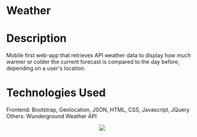 # Weather

# Description

Mobile first web-app that retrieves API weather data to display how much warmer or colder the current forecast is compared to the day before, depending on a user's location.

# Technologies Used

Frontend: Bootstrap, Geolocation, JSON, HTML, CSS, Javascript, JQuery <br>
Others: Wunderground Weather API

<p align="center">
  <img src="https://cloud.githubusercontent.com/assets/10625343/19733277/662a62a4-9b58-11e6-9991-b65e49456468.PNG"/>
</p>
